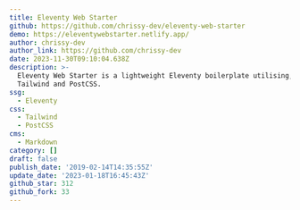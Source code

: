 ```yaml
---
title: Eleventy Web Starter
github: https://github.com/chrissy-dev/eleventy-web-starter
demo: https://eleventywebstarter.netlify.app/
author: chrissy-dev
author_link: https://github.com/chrissy-dev
date: 2023-11-30T09:10:04.638Z
description: >-
  Eleventy Web Starter is a lightweight Eleventy boilerplate utilising, ESBuild
  Tailwind and PostCSS.
ssg:
  - Eleventy
css:
  - Tailwind
  - PostCSS
cms:
  - Markdown
category: []
draft: false
publish_date: '2019-02-14T14:35:55Z'
update_date: '2023-01-18T16:45:43Z'
github_star: 312
github_fork: 33
---
```

